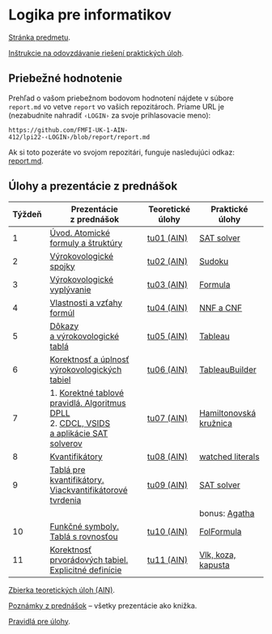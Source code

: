 Logika pre informatikov
========================

[Stránka predmetu](https://dai.fmph.uniba.sk/w/Course:Mathematics_4/sk).

[Inštrukcie na odovzdávanie riešení praktických úloh](docs/odovzdavanie.md).

Priebežné hodnotenie
--------------------

Prehľad o vašom priebežnom bodovom hodnotení nájdete v súbore `report.md`
vo vetve `report` vo vašich repozitároch. Priame URL je (nezabudnite
nahradiť `‹LOGIN›` za svoje prihlasovacie meno):

    https://github.com/FMFI-UK-1-AIN-412/lpi22-‹LOGIN›/blob/report/report.md

Ak si toto pozeráte vo svojom repozitári, funguje nasledujúci odkaz:
[report.md](../../blob/report/report.md).

Úlohy a prezentácie z prednášok
-------------------------------

| Týždeň | Prezentácie z prednášok | Teoretické úlohy | Praktické úlohy |
|--------|-----------|------------------|-----------------|
| 1 | [Úvod. Atomické formuly a štruktúry](https://fmfi-uk-1-ain-412.github.io/lpi/prednasky/pr01.pdf) | [tu01 (AIN)](https://fmfi-uk-1-ain-412.github.io/lpi/teoreticke-ain/tu01.pdf) | [SAT solver](prakticke/pu01) |
| 2 | [Výrokovologické spojky](https://fmfi-uk-1-ain-412.github.io/lpi/prednasky/pr02.pdf) | [tu02 (AIN)](https://fmfi-uk-1-ain-412.github.io/lpi/teoreticke-ain/tu02.pdf) | [Sudoku](prakticke/pu02) |
| 3 | [Výrokovologické vyplývanie](https://fmfi-uk-1-ain-412.github.io/lpi/prednasky/pr03.pdf) | [tu03 (AIN)](https://fmfi-uk-1-ain-412.github.io/lpi/teoreticke-ain/tu03.pdf) | [Formula](prakticke/pu03) |
| 4 | [Vlastnosti a vzťahy formúl](https://fmfi-uk-1-ain-412.github.io/lpi/prednasky/pr04.pdf) | [tu04 (AIN)](https://fmfi-uk-1-ain-412.github.io/lpi/teoreticke-ain/tu04.pdf) | [NNF a CNF](prakticke/pu04) |
| 5 | [Dôkazy a výrokovologické tablá](https://fmfi-uk-1-ain-412.github.io/lpi/prednasky/pr05.pdf) | [tu05 (AIN)](https://fmfi-uk-1-ain-412.github.io/lpi/teoreticke-ain/tu05.pdf) | [Tableau](prakticke/pu05) |
| 6 | [Korektnosť a úplnosť výrokovologických tabiel](https://fmfi-uk-1-ain-412.github.io/lpi/prednasky/pr06.pdf) | [tu06 (AIN)](https://fmfi-uk-1-ain-412.github.io/lpi/teoreticke-ain/tu06.pdf) | [TableauBuilder](prakticke/pu06) |
| 7 | 1. [Korektné tablové pravidlá. Algoritmus DPLL](https://fmfi-uk-1-ain-412.github.io/lpi/prednasky/pr07.1.pdf)<br>2. [CDCL, VSIDS a aplikácie SAT solverov](https://fmfi-uk-1-ain-412.github.io/lpi/prednasky/pr07.2.pdf) | [tu07 (AIN)](https://fmfi-uk-1-ain-412.github.io/lpi/teoreticke-ain/tu07.pdf) | [Hamiltonovská kružnica](prakticke/pu07) |
| 8 | [Kvantifikátory](https://fmfi-uk-1-ain-412.github.io/lpi/prednasky/pr08.pdf) | [tu08 (AIN)](https://fmfi-uk-1-ain-412.github.io/lpi/teoreticke-ain/tu08.pdf) | [watched literals](prakticke/pu08) |
| 9 | [Tablá pre kvantifikátory. Viackvantifikátorové tvrdenia](https://fmfi-uk-1-ain-412.github.io/lpi/prednasky/pr09.pdf) | [tu09 (AIN)](https://fmfi-uk-1-ain-412.github.io/lpi/teoreticke-ain/tu09.pdf) | [SAT solver](prakticke/pu09) |
| | | | bonus: [Agatha](prakticke/bonus01) |
| 10 | [Funkčné symboly. Tablá s rovnosťou](https://fmfi-uk-1-ain-412.github.io/lpi/prednasky/pr10.pdf) | [tu10 (AIN)](https://fmfi-uk-1-ain-412.github.io/lpi/teoreticke-ain/tu10.pdf) | [FolFormula](prakticke/pu10) |
| 11 | [Korektnosť prvorádových tabiel. Explicitné definície](https://fmfi-uk-1-ain-412.github.io/lpi/prednasky/pr11.pdf) | [tu11 (AIN)](https://fmfi-uk-1-ain-412.github.io/lpi/teoreticke-ain/tu11.pdf) | [Vlk, koza, kapusta](prakticke/pu11) |

[Zbierka teoretických úloh (AIN)](https://fmfi-uk-1-ain-412.github.io/lpi/teoreticke-ain/zbierka.pdf).

[Poznámky z prednášok](https://fmfi-uk-1-ain-412.github.io/lpi/prednasky/poznamky-z-prednasok.pdf) – všetky prezentácie ako knižka.

[Pravidlá pre úlohy](http://dai.fmph.uniba.sk/w/Course:Mathematics_4/sk#pravidla-uloh).
